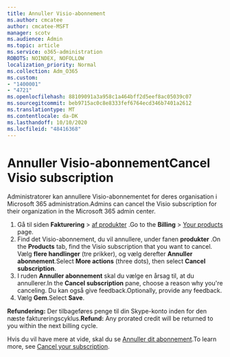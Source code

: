 ```yaml
---
title: Annuller Visio-abonnement
ms.author: cmcatee
author: cmcatee-MSFT
manager: scotv
ms.audience: Admin
ms.topic: article
ms.service: o365-administration
ROBOTS: NOINDEX, NOFOLLOW
localization_priority: Normal
ms.collection: Adm_O365
ms.custom:
- "1400001"
- "4721"
ms.openlocfilehash: 88109091a3a958c1a464bff2d5eef8ac05039c07
ms.sourcegitcommit: beb9715ac0c8e8333fef6764ecd346b7401a2612
ms.translationtype: MT
ms.contentlocale: da-DK
ms.lasthandoff: 10/10/2020
ms.locfileid: "48416368"
---
```

# <a name="cancel-visio-subscription"></a><span data-ttu-id="3cd13-102">Annuller Visio-abonnement</span><span class="sxs-lookup"><span data-stu-id="3cd13-102">Cancel Visio subscription</span></span>

<span data-ttu-id="3cd13-103">Administratorer kan annullere Visio-abonnementet for deres organisation i Microsoft 365 administration.</span><span class="sxs-lookup"><span data-stu-id="3cd13-103">Admins can cancel the Visio subscription for their organization in the Microsoft 365 admin center.</span></span>

1. <span data-ttu-id="3cd13-104">Gå til siden **Fakturering** \> [af produkter](https://go.microsoft.com/fwlink/p/?linkid=842054) .</span><span class="sxs-lookup"><span data-stu-id="3cd13-104">Go to the **Billing** \> [Your products](https://go.microsoft.com/fwlink/p/?linkid=842054) page.</span></span>
2. <span data-ttu-id="3cd13-105">Find det Visio-abonnement, du vil annullere, under fanen **produkter** .</span><span class="sxs-lookup"><span data-stu-id="3cd13-105">On the **Products** tab, find the Visio subscription that you want to cancel.</span></span> <span data-ttu-id="3cd13-106">Vælg **flere handlinger** (tre prikker), og vælg derefter **Annuller abonnement**.</span><span class="sxs-lookup"><span data-stu-id="3cd13-106">Select **More actions** (three dots), then select **Cancel subscription**.</span></span>
3. <span data-ttu-id="3cd13-107">I ruden **Annuller abonnement** skal du vælge en årsag til, at du annullerer.</span><span class="sxs-lookup"><span data-stu-id="3cd13-107">In the **Cancel subscription** pane, choose a reason why you're canceling.</span></span> <span data-ttu-id="3cd13-108">Du kan også give feedback.</span><span class="sxs-lookup"><span data-stu-id="3cd13-108">Optionally, provide any feedback.</span></span>
4. <span data-ttu-id="3cd13-109">Vælg **Gem**.</span><span class="sxs-lookup"><span data-stu-id="3cd13-109">Select **Save**.</span></span>

<span data-ttu-id="3cd13-110">**Refundering:** Der tilbageføres penge til din Skype-konto inden for den næste faktureringscyklus.</span><span class="sxs-lookup"><span data-stu-id="3cd13-110">**Refund:** Any prorated credit will be returned to you within the next billing cycle.</span></span>

<span data-ttu-id="3cd13-111">Hvis du vil have mere at vide, skal du se [Annuller dit abonnement](https://docs.microsoft.com/microsoft-365/commerce/subscriptions/cancel-your-subscription).</span><span class="sxs-lookup"><span data-stu-id="3cd13-111">To learn more, see [Cancel your subscription](https://docs.microsoft.com/microsoft-365/commerce/subscriptions/cancel-your-subscription).</span></span>